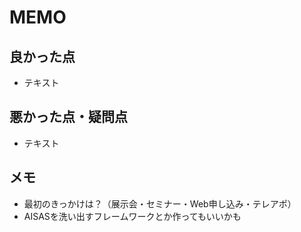 # MEMO

## 良かった点
- テキスト

## 悪かった点・疑問点
- テキスト

## メモ
- 最初のきっかけは？（展示会・セミナー・Web申し込み・テレアポ）
- AISASを洗い出すフレームワークとか作ってもいいかも
